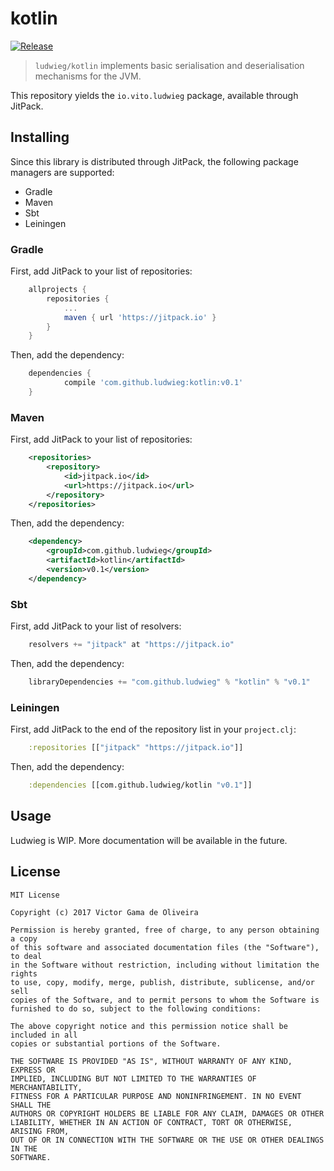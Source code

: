 # kotlin
[![Release](https://jitpack.io/v/ludwieg/kotlin.svg)](https://jitpack.io/#ludwieg/kotlin)
> `ludwieg/kotlin` implements basic serialisation and deserialisation mechanisms for the JVM.

This repository yields the `io.vito.ludwieg` package, available through JitPack.

## Installing

Since this library is distributed through JitPack, the following package managers
are supported:

 - Gradle
 - Maven
 - Sbt
 - Leiningen

### Gradle

First, add JitPack to your list of repositories:
```gradle
    allprojects {
        repositories {
            ...
            maven { url 'https://jitpack.io' }
        }
    }
```

Then, add the dependency:
```gradle
    dependencies {
            compile 'com.github.ludwieg:kotlin:v0.1'
    }
```

### Maven
First, add JitPack to your list of repositories:
```xml
    <repositories>
        <repository>
            <id>jitpack.io</id>
            <url>https://jitpack.io</url>
        </repository>
    </repositories>
```

Then, add the dependency:
```xml
    <dependency>
        <groupId>com.github.ludwieg</groupId>
        <artifactId>kotlin</artifactId>
        <version>v0.1</version>
    </dependency>
```


### Sbt
First, add JitPack to your list of resolvers:
```scala
    resolvers += "jitpack" at "https://jitpack.io"
```

Then, add the dependency:
```scala
    libraryDependencies += "com.github.ludwieg" % "kotlin" % "v0.1"
```

### Leiningen
First, add JitPack to the end of the repository list in your `project.clj`:
```clojure
    :repositories [["jitpack" "https://jitpack.io"]]
```

Then, add the dependency:
```clojure
    :dependencies [[com.github.ludwieg/kotlin "v0.1"]]
```

## Usage

Ludwieg is WIP. More documentation will be available in the future.

## License

```
MIT License

Copyright (c) 2017 Victor Gama de Oliveira

Permission is hereby granted, free of charge, to any person obtaining a copy
of this software and associated documentation files (the "Software"), to deal
in the Software without restriction, including without limitation the rights
to use, copy, modify, merge, publish, distribute, sublicense, and/or sell
copies of the Software, and to permit persons to whom the Software is
furnished to do so, subject to the following conditions:

The above copyright notice and this permission notice shall be included in all
copies or substantial portions of the Software.

THE SOFTWARE IS PROVIDED "AS IS", WITHOUT WARRANTY OF ANY KIND, EXPRESS OR
IMPLIED, INCLUDING BUT NOT LIMITED TO THE WARRANTIES OF MERCHANTABILITY,
FITNESS FOR A PARTICULAR PURPOSE AND NONINFRINGEMENT. IN NO EVENT SHALL THE
AUTHORS OR COPYRIGHT HOLDERS BE LIABLE FOR ANY CLAIM, DAMAGES OR OTHER
LIABILITY, WHETHER IN AN ACTION OF CONTRACT, TORT OR OTHERWISE, ARISING FROM,
OUT OF OR IN CONNECTION WITH THE SOFTWARE OR THE USE OR OTHER DEALINGS IN THE
SOFTWARE.
```
